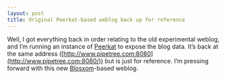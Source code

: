```yaml
---
layout: post
title: Original Peerkat-based weblog back up for reference
---
```



Well, I got everything back in order relating to the old experimental weblog, and I’m running an instance of [Peerkat](http://www.oreillynet.com/%7Erael/lang/python/peerkat) to expose the blog data. It’s back at the same address ([http://www.pipetree.com:8080](http://www.pipetree.com:8080/)) but is just for reference. I’m pressing forward with this new [Blosxom](http://www.oreillynet.com/%7Erael/lang/perl/blosxom)-based weblog.



